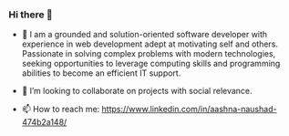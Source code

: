 ### Hi there 👋

<!--
**aashnanaushad/aashnanaushad** is a ✨ _special_ ✨ repository because its `README.md` (this file) appears on your GitHub profile.

Here are some ideas to get you started:
-->
- 🔭 I am a grounded and solution-oriented software developer with experience in web development adept at motivating self
and others. Passionate in solving complex problems with modern technologies, seeking opportunities to leverage
computing skills and programming abilities to become an efficient IT support.
<!-- 🌱 I’m currently learning ... -->
- 👯 I’m looking to collaborate on projects with social relevance.
<!-- 🤔 I’m looking for help with ...
- 💬 Ask me about ... -->
- 📫 How to reach me: [https://www.linkedin.com/in/aashna-naushad-474b2a148/ ](https://www.linkedin.com/in/aashna-naushad/)
<!--- 😄 Pronouns: ...
- ⚡ Fun fact: ...-->

